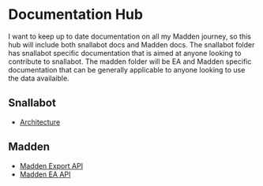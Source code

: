 # Documentation Hub

I want to keep up to date documentation on all my Madden journey, so this hub will include both snallabot docs and Madden docs. The snallabot folder has snallabot specific documentation that is aimed at anyone looking to contribute to snallabot. The madden folder will be EA and Madden specific documentation that can be generally applicable to anyone looking to use the data availaible. 
## Snallabot

- [Architecture](./snallabot/architecture.md)

## Madden

- [Madden Export API](./madden/export_api.md)
- [Madden EA API](./madden/ea_api.md)
